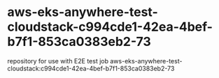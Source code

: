 # aws-eks-anywhere-test-cloudstack-c994cde1-42ea-4bef-b7f1-853ca0383eb2-73
repository for use with E2E test job aws-eks-anywhere-test-cloudstack:c994cde1-42ea-4bef-b7f1-853ca0383eb2-73
